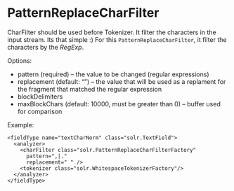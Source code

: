 # PatternReplaceCharFilter

CharFilter should be used before Tokenizer. It filter the characters in the input stream. Its that simple :) For this `PatternReplaceCharFilter`, it filter the characters by the *RegExp*.

Options:

- pattern (required) – the value to be changed (regular expressions)
- replacement (default: “”) – the value that will be used as a replament for the fragment that matched the regular expression
- blockDelimiters
- maxBlockChars (default: 10000, must be greater than 0) – buffer used for comparison

Example:

    <fieldType name="textCharNorm" class="solr.TextField">
      <analyzer>
        <charFilter class="solr.PatternReplaceCharFilterFactory"
          pattern=",|."
          replacement=" " />
        <tokenizer class="solr.WhitespaceTokenizerFactory"/>
      </analyzer>
    </fieldType>